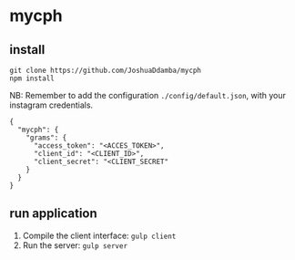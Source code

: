 # mycph

## install
    git clone https://github.com/JoshuaDdamba/mycph
    npm install

NB: Remember to add the configuration `./config/default.json`, with your instagram credentials.

    {
      "mycph": {
        "grams": {
          "access_token": "<ACCES_TOKEN>",
          "client_id": "<CLIENT_ID>",
          "client_secret": "<CLIENT_SECRET"
        }   
      }
    }


## run application
1. Compile the client interface: `gulp client`
2. Run the server: `gulp server`

